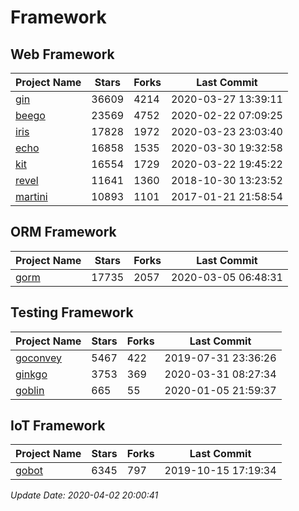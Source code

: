 # Framework

## Web Framework

| Project Name | Stars | Forks | Last Commit |
| ------------ | ----- | ----- | ----------- |
| [gin](https://github.com/gin-gonic/gin) | 36609 | 4214 | 2020-03-27 13:39:11 |
| [beego](https://github.com/astaxie/beego) | 23569 | 4752 | 2020-02-22 07:09:25 |
| [iris](https://github.com/kataras/iris) | 17828 | 1972 | 2020-03-23 23:03:40 |
| [echo](https://github.com/labstack/echo) | 16858 | 1535 | 2020-03-30 19:32:58 |
| [kit](https://github.com/go-kit/kit) | 16554 | 1729 | 2020-03-22 19:45:22 |
| [revel](https://github.com/revel/revel) | 11641 | 1360 | 2018-10-30 13:23:52 |
| [martini](https://github.com/go-martini/martini) | 10893 | 1101 | 2017-01-21 21:58:54 |

## ORM Framework

| Project Name | Stars | Forks | Last Commit |
| ------------ | ----- | ----- | ----------- |
| [gorm](https://github.com/jinzhu/gorm) | 17735 | 2057 | 2020-03-05 06:48:31 |

## Testing Framework

| Project Name | Stars | Forks | Last Commit |
| ------------ | ----- | ----- | ----------- |
| [goconvey](https://github.com/smartystreets/goconvey) | 5467 | 422 | 2019-07-31 23:36:26 |
| [ginkgo](https://github.com/onsi/ginkgo) | 3753 | 369 | 2020-03-31 08:27:34 |
| [goblin](https://github.com/franela/goblin) | 665 | 55 | 2020-01-05 21:59:37 |

## IoT Framework

| Project Name | Stars | Forks | Last Commit |
| ------------ | ----- | ----- | ----------- |
| [gobot](https://github.com/hybridgroup/gobot) | 6345 | 797 | 2019-10-15 17:19:34 |

*Update Date: 2020-04-02 20:00:41*